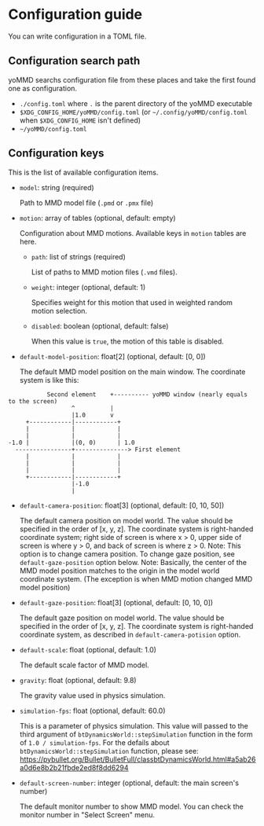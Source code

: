 # Configuration guide

You can write configuration in a TOML file.


## Configuration search path

yoMMD searchs configuration file from these places and take the first found one as configuration.

- `./config.toml` where `.` is the parent directory of the yoMMD executable
- `$XDG_CONFIG_HOME/yoMMD/config.toml`  (or `~/.config/yoMMD/config.toml` when `$XDG_CONFIG_HOME` isn't defined)
- `~/yoMMD/config.toml`


## Configuration keys

This is the list of available configuration items.

- `model`: string (required)

    Path to MMD model file (`.pmd` or `.pmx` file)

- `motion`: array of tables (optional, default: empty)

    Configuration about MMD motions.  Available keys in `motion` tables are here.

    - `path`: list of strings (required)

        List of paths to MMD motion files (`.vmd` files).

    - `weight`: integer (optional, default: 1)

        Specifies weight for this motion that used in weighted random motion selection.

    - `disabled`: boolean (optional, default: false)

        When this value is `true`, the motion of this table is disabled.

- `default-model-position`: float\[2\] (optional, default: \[0, 0\])

    The default MMD model position on the main window.  The coordinate system is like this:

```
           Second element    +---------- yoMMD window (nearly equals to the screen)
                  ^          |
                  |1.0       v
     +------------|------------+
     |            |            |
     |            |            |
-1.0 |            |(0, 0)      | 1.0
  ----------------+---------------> First element
     |            |            |
     |            |            |
     |            |            |
     +------------|------------+
                  |-1.0
                  |
```

- `default-camera-position`: float\[3\] (optional, default: \[0, 10, 50\])

    The default camera position on model world.  The value should be specified in the order of \[x, y, z\].  The coordinate system is right-handed coordinate system; right side of screen is where x > 0, upper side of screen is where y > 0, and back of screen is where z > 0.
    Note: This option is to change camera position.  To change gaze position, see `default-gaze-position` option below.
    Note: Basically, the center of the MMD model position matches to the origin in the model world coordinate system.  (The exception is when MMD motion changed MMD model position)

- `default-gaze-position`: float\[3\] (optional, default: \[0, 10, 0\])

    The default gaze position on model world.  The value should be specified in the order of \[x, y, z\].  The coordinate system is right-handed coordinate system, as described in `default-camera-potision` option.

- `default-scale`: float (optional, default: 1.0)

    The default scale factor of MMD model.

- `gravity`: float (optional, default: 9.8)

    The gravity value used in physics simulation.

- `simulation-fps`: float (optional, default: 60.0)

    This is a parameter of physics simulation.
    This value will passed to the third argument of `btDynamicsWorld::stepSimulation` function in the form of `1.0 / simulation-fps`.
    For the defails about `btDynamicsWorld::stepSimulation` function, please see:
    https://pybullet.org/Bullet/BulletFull/classbtDynamicsWorld.html#a5ab26a0d6e8b2b21fbde2ed8f8dd6294

- `default-screen-number`: integer (optional, default: the main screen's number)

    The default monitor number to show MMD model.  You can check the monitor number in "Select Screen" menu.
